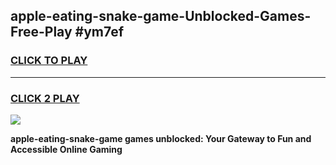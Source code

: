 
## apple-eating-snake-game-Unblocked-Games-Free-Play #ym7ef
<h3>
<a href="https://us.freeplayer.one?title=apple-eating-snake-game&ref=9M">CLICK TO PLAY</a></h3>
<hr>

<h3>
<a href="https://us.freeplayer.one?title=apple-eating-snake-game&ref=9M">CLICK 2 PLAY</a>
  
</h3>

<a href="https://us.freeplayer.one?title=apple-eating-snake-game&ref=9M"><img src="https://clearcache.store/games.png"></a>


**apple-eating-snake-game games unblocked: Your Gateway to Fun and Accessible Online Gaming**
